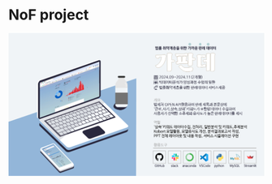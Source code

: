 # NoF project
![프로젝트소개이미지](https://github.com/jinhyeongkim1/NoFproject/blob/main/%ED%94%84%EB%A1%9C%EC%A0%9D%ED%8A%B8%20%EC%86%8C%EA%B0%9C%EC%9D%B4%EB%AF%B8%EC%A7%80.png)
